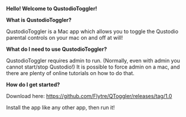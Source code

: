 **Hello! Welcome to QustodioToggler!**


**What is QustodioToggler?**

QustodioToggler is a Mac app which allows you to toggle the Qustodio parental controls on your mac on and off at will! 


**What do I need to use QustodioToggler?**

QustodioToggler requires admin to run. (Normally, even with admin you cannot start/stop Qustodio!) It is possible to force admin on a mac, and there are plenty of online tutorials on how to do that.


**How do I get started?**

Download here: https://github.com/Flytre/QToggler/releases/tag/1.0

Install the app like any other app, then run it!
